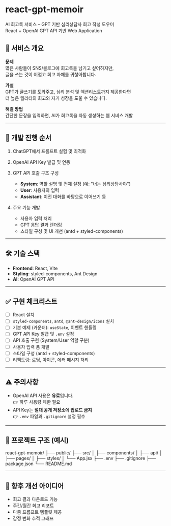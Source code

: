 # react-gpt-memoir

AI 회고록 서비스 – GPT 기반 심리상담사 회고 작성 도우미  
React + OpenAI GPT API 기반 Web Application

## 🧠 서비스 개요

**문제**  
많은 사람들이 SNS/블로그에 회고록을 남기고 싶어하지만,  
글을 쓰는 것이 어렵고 회고 자체를 귀찮아합니다.

**가설**  
GPT가 글쓰기를 도와주고, 심리 분석 및 액션리스트까지 제공한다면  
더 높은 퀄리티의 회고와 자기 성장을 도울 수 있습니다.

**해결 방법**  
간단한 문장을 입력하면, AI가 회고록을 자동 생성하는 웹 서비스 개발

---

## 🚀 개발 진행 순서

1. ChatGPT에서 프롬프트 실험 및 최적화
2. OpenAI API Key 발급 및 연동
3. GPT API 호출 구조 구성  
   - **System**: 역할 설명 및 전제 설정 (예: "너는 심리상담사야")  
   - **User**: 사용자의 입력  
   - **Assistant**: 이전 대화를 바탕으로 이어쓰기 등

4. 주요 기능 개발
   - 사용자 입력 처리
   - GPT 응답 결과 렌더링
   - 스타일 구성 및 UI 개선 (antd + styled-components)

---

## 🛠 기술 스택

- **Frontend**: React, Vite
- **Styling**: styled-components, Ant Design
- **AI**: OpenAI GPT API

---

## ✅ 구현 체크리스트

- [ ] React 설치
- [ ] `styled-components`, `antd`, `@ant-design/icons` 설치
- [ ] 기본 예제 (카운터): `useState`, 이벤트 핸들링
- [ ] GPT API Key 발급 및 `.env` 설정
- [ ] API 호출 구현 (System/User 역할 구분)
- [ ] 사용자 입력 폼 개발
- [ ] 스타일 구성 (antd + styled-components)
- [ ] 리팩토링: 로딩, 아이콘, 에러 메시지 처리

---

## ⚠️ 주의사항

- OpenAI API 사용은 **유료**입니다.  
  👉 하루 사용량 제한 필요
- API Key는 **절대 공개 저장소에 업로드 금지**  
  👉 `.env` 파일과 `.gitignore` 설정 필수

---

## 📁 프로젝트 구조 (예시)
react-gpt-memoir/
├── public/
├── src/
│ ├── components/
│ ├── api/
│ ├── pages/
│ ├── styles/
│ └── App.jsx
├── .env
├── .gitignore
├── package.json
└── README.md

---

## 📌 향후 개선 아이디어

- 회고 결과 다운로드 기능
- 주간/월간 회고 리포트
- 다중 프롬프트 템플릿 제공
- 감정 변화 추적 그래프
